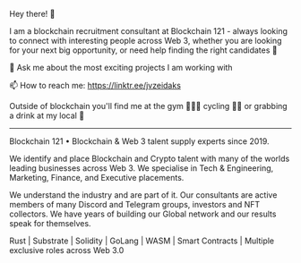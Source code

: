 Hey there! 👋

I am a blockchain recruitment consultant at Blockchain 121 - always looking to connect with interesting people across Web 3, whether you are looking for your next big opportunity, or need help finding the right candidates 👯 


💬 Ask me about the most exciting projects I am working with

📫 How to reach me: https://linktr.ee/jvzeidaks


Outside of blockchain you'll find me at the gym 🏋🏽‍♂ cycling 🚴‍♂️ or grabbing a drink at my local 🍺

-------------------------------------------------------------------------------------------------------------------------------------------------------------------------

Blockchain 121 • Blockchain & Web 3 talent supply experts since 2019. 

We identify and place Blockchain and Crypto talent with many of the worlds leading businesses across Web 3. We specialise in Tech & Engineering, Marketing, Finance, and Executive placements. 

We understand the industry and are part of it. Our consultants are active members of many Discord and Telegram groups, investors and NFT collectors. We have years of building our Global network and our results speak for themselves.

Rust | Substrate | Solidity | GoLang | WASM | Smart Contracts | Multiple exclusive roles across Web 3.0

